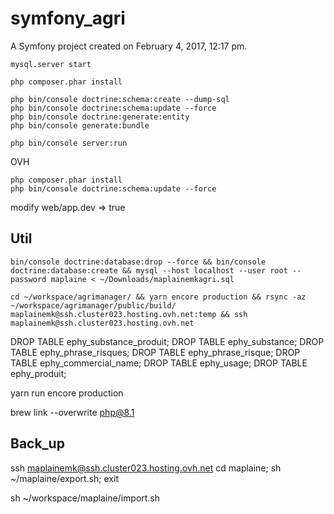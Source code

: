 symfony_agri
============

A Symfony project created on February 4, 2017, 12:17 pm.

````
mysql.server start

php composer.phar install

php bin/console doctrine:schema:create --dump-sql
php bin/console doctrine:schema:update --force
php bin/console doctrine:generate:entity
php bin/console generate:bundle

php bin/console server:run
````


OVH

````
php composer.phar install
php bin/console doctrine:schema:update --force
````

modify web/app.dev => true

Util
-------

````
bin/console doctrine:database:drop --force && bin/console doctrine:database:create && mysql --host localhost --user root --password maplaine < ~/Downloads/maplainemkagri.sql
````

````
cd ~/workspace/agrimanager/ && yarn encore production && rsync -az ~/workspace/agrimanager/public/build/ maplainemk@ssh.cluster023.hosting.ovh.net:temp && ssh maplainemk@ssh.cluster023.hosting.ovh.net
````

DROP TABLE ephy_substance_produit;
DROP TABLE ephy_substance;
DROP TABLE ephy_phrase_risques;
DROP TABLE ephy_phrase_risque;
DROP TABLE ephy_commercial_name;
DROP TABLE ephy_usage;
DROP TABLE ephy_produit;

yarn run encore production


brew link --overwrite php@8.1


Back_up
-------

ssh maplainemk@ssh.cluster023.hosting.ovh.net
cd maplaine; sh ~/maplaine/export.sh;
exit

sh ~/workspace/maplaine/import.sh
